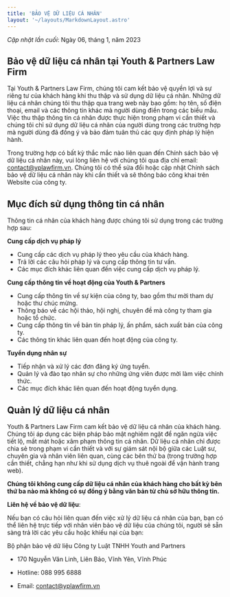 ```yaml
---
title: 'BẢO VỆ DỮ LIỆU CÁ NHÂN'
layout: '~/layouts/MarkdownLayout.astro'
---
```


_Cập nhật lần cuối_: Ngày 06, tháng 1, năm 2023

## Bảo vệ dữ liệu cá nhân tại Youth & Partners Law Firm

Tại Youth & Partners Law Firm, chúng tôi cam kết bảo vệ quyền lợi và sự riêng tư của khách hàng khi thu thập và sử dụng dữ liệu cá nhân. Những dữ liệu cá nhân chúng tôi thu thập qua trang web này bao gồm: họ tên, số điện thoại, email và các thông tin khác mà người dùng điền trong các biểu mẫu. Việc thu thập thông tin cá nhân được thực hiện trong phạm vi cần thiết và chúng tôi chỉ sử dụng dữ liệu cá nhân của người dùng trong các trường hợp mà người dùng đã đồng ý và bảo đảm tuân thủ các quy định pháp lý hiện hành.

Trong trường hợp có bất kỳ thắc mắc nào liên quan đến Chính sách bảo vệ dữ liệu cá nhân này, vui lòng liên hệ với chúng tôi qua địa chỉ email: contact@yplawfirm.vn. Chúng tôi có thể sửa đổi hoặc cập nhật Chính sách bảo vệ dữ liệu cá nhân này khi cần thiết và sẽ thông báo công khai trên Website của công ty. 

## Mục đích sử dụng thông tin cá nhân

Thông tin cá nhân của khách hàng được chúng tôi sử dụng trong các trường hợp sau:

**Cung cấp dịch vụ pháp lý**

+ Cung cấp các dịch vụ pháp lý theo yêu cầu của khách hàng.
+ Trả lời các câu hỏi pháp lý và cung cấp thông tin tư vấn.
+ Các mục đích khác liên quan đến việc cung cấp dịch vụ pháp lý.

**Cung cấp thông tin về hoạt động của Youth & Partners**

+ Cung cấp thông tin về sự kiện của công ty, bao gồm thư mời tham dự hoặc thư chúc mừng.
+ Thông báo về các hội thảo, hội nghị, chuyên đề mà công ty tham gia hoặc tổ chức.
+ Cung cấp thông tin về bản tin pháp lý, ấn phẩm, sách xuất bản của công ty.
+ Các thông tin khác liên quan đến hoạt động của công ty.

**Tuyển dụng nhân sự**

+ Tiếp nhận và xử lý các đơn đăng ký ứng tuyển.
+ Quản lý và đào tạo nhân sự cho những ứng viên được mời làm việc chính thức.
+ Các mục đích khác liên quan đến hoạt động tuyển dụng.

## Quản lý dữ liệu cá nhân

Youth & Partners Law Firm cam kết bảo vệ dữ liệu cá nhân của khách hàng. Chúng tôi áp dụng các biện pháp bảo mật nghiêm ngặt để ngăn ngừa việc tiết lộ, mất mát hoặc xâm phạm thông tin cá nhân. Dữ liệu cá nhân chỉ được chia sẻ trong phạm vi cần thiết và với sự giám sát nội bộ giữa các Luật sư, chuyên gia và nhân viên liên quan, cùng các bên thứ ba (trong trường hợp cần thiết, chẳng hạn như khi sử dụng dịch vụ thuê ngoài để vận hành trang web).

**Chúng tôi không cung cấp dữ liệu cá nhân của khách hàng cho bất kỳ bên thứ ba nào mà không có sự đồng ý bằng văn bản từ chủ sở hữu thông tin.**

**Liên hệ về bảo vệ dữ liệu**:

Nếu bạn có câu hỏi liên quan đến việc xử lý dữ liệu cá nhân của bạn, bạn có thể liên hệ trực tiếp với nhân viên bảo vệ dữ liệu của chúng tôi, người sẽ sẵn sàng trả lời các yêu cầu hoặc khiếu nại của bạn:

Bộ phận bảo vệ dữ liệu Công ty Luật TNHH Youth and Partners

+ 170 Nguyễn Văn Linh, Liên Bảo, Vĩnh Yên, Vĩnh Phúc

+ Hotline: 088 995 6888

+ Email: contact@yplawfirm.vn
